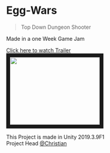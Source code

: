 # Egg-Wars

> Top Down Dungeon Shooter

Made in a one Week Game Jam

[Click here to watch Trailer](https://www.youtube.com/watch?v=8RuJa08wwYE)\
<a href="http://www.youtube.com/watch?feature=player_embedded&v=8RuJa08wwYE
" target="_blank"><img src="http://img.youtube.com/vi/8RuJa08wwYE/0.jpg" 
 width="240" height="180" border="10" /></a>

This Project is made in Unity 2019.3.9F1\
Project Head [@Christian](https://github.com/Reecstuff)
